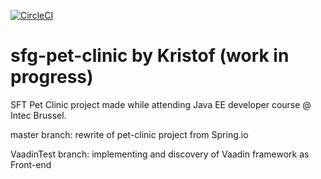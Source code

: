 [![CircleCI](https://circleci.com/gh/kristofdewin/sfg-pet-clinic.svg?style=svg)](https://circleci.com/gh/kristofdewin/sfg-pet-clinic)
# sfg-pet-clinic by Kristof (work in progress)

SFT Pet Clinic project made while attending Java EE developer course @ Intec Brussel.

master branch: rewrite of pet-clinic project from Spring.io

VaadinTest branch: implementing and discovery of Vaadin framework as Front-end
